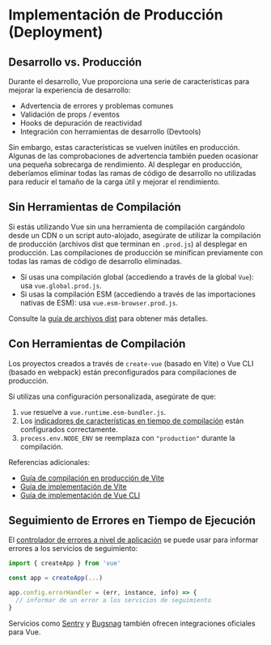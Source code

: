 # Implementación de Producción (Deployment)

## Desarrollo vs. Producción

Durante el desarrollo, Vue proporciona una serie de características para mejorar la experiencia de desarrollo:

- Advertencia de errores y problemas comunes
- Validación de props / eventos
- Hooks de depuración de reactividad
- Integración con herramientas de desarrollo (Devtools)

Sin embargo, estas características se vuelven inútiles en producción. Algunas de las comprobaciones de advertencia también pueden ocasionar una pequeña sobrecarga de rendimiento. Al desplegar en producción, deberíamos eliminar todas las ramas de código de desarrollo no utilizadas para reducir el tamaño de la carga útil y mejorar el rendimiento.

## Sin Herramientas de Compilación

Si estás utilizando Vue sin una herramienta de compilación cargándolo desde un CDN o un script auto-alojado, asegúrate de utilizar la compilación de producción (archivos dist que terminan en `.prod.js`) al desplegar en producción. Las compilaciones de producción se minifican previamente con todas las ramas de código de desarrollo eliminadas.

- Si usas una compilación global (accediendo a través de la global `Vue`): usa `vue.global.prod.js`.
- Si usas la compilación ESM (accediendo a través de las importaciones nativas de ESM): usa `vue.esm-browser.prod.js`.

Consulte la [guía de archivos dist](https://github.com/vuejs/core/tree/main/packages/vue#which-dist-file-to-use) para obtener más detalles.

## Con Herramientas de Compilación

Los proyectos creados a través de `create-vue` (basado en Vite) o Vue CLI (basado en webpack) están preconfigurados para compilaciones de producción.

Si utilizas una configuración personalizada, asegúrate de que:

1. `vue` resuelve a `vue.runtime.esm-bundler.js`.
2. Los [indicadores de características en tiempo de compilación](https://github.com/vuejs/core/tree/main/packages/vue#bundler-build-feature-flags) están configurados correctamente.
3. <code>process.env<wbr>.NODE_ENV</code> se reemplaza con `"production"` durante la compilación.

Referencias adicionales:

- [Guía de compilación en producción de Vite](https://vitejs.dev/guide/build.html)
- [Guía de implementación de Vite](https://vitejs.dev/guide/static-deploy.html)
- [Guía de implementación de Vue CLI](https://cli.vuejs.org/guide/deployment.html)

## Seguimiento de Errores en Tiempo de Ejecución

El [controlador de errores a nivel de aplicación](/api/application.html#app-config-errorhandler) se puede usar para informar errores a los servicios de seguimiento:

```js
import { createApp } from 'vue'

const app = createApp(...)

app.config.errorHandler = (err, instance, info) => {
  // informar de un error a los servicios de seguimiento
}
```

Servicios como [Sentry](https://docs.sentry.io/platforms/javascript/guides/vue/) y [Bugsnag](https://docs.bugsnag.com/platforms/javascript/vue/) también ofrecen integraciones oficiales para Vue.
